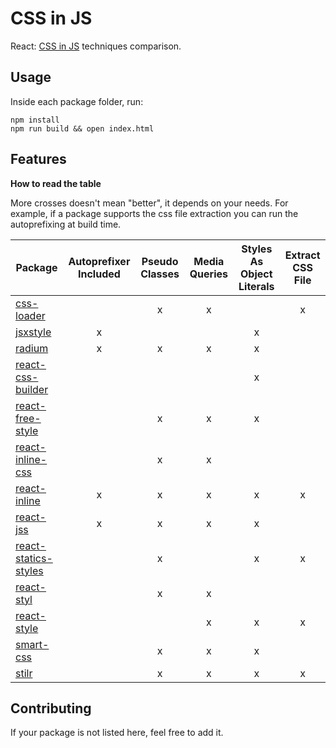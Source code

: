 # CSS in JS
React: [CSS in JS](https://speakerdeck.com/vjeux/react-css-in-js) techniques comparison.

## Usage
Inside each package folder, run:

```
npm install
npm run build && open index.html
```

## Features

**How to read the table**

More crosses doesn't mean "better", it depends on your needs.
For example, if a package supports the css file extraction you can run the autoprefixing at build time.

| Package | Autoprefixer Included | Pseudo Classes | Media Queries | Styles As Object Literals | Extract CSS File |
|---------|:---------------------:|:--------------:|:-------------:|:-------------------------:|:----------------:|
| [css-loader](https://github.com/webpack/css-loader) | | x | x | | x |
| [jsxstyle](https://github.com/petehunt/jsxstyle) | x | | | x | |
| [radium](https://github.com/FormidableLabs/radium) | x | x | x | x | |
| [react-css-builder](https://github.com/jhudson8/react-css-builder) | | | | x | |
| [react-free-style](https://github.com/blakeembrey/react-free-style) | | x | x | x | |
| [react-inline-css](https://github.com/RickWong/react-inline-css) | | x | x | | |
| [react-inline](https://github.com/martinandert/react-inline) | x | x | x | x | x |
| [react-jss](https://github.com/jsstyles/react-jss) | x | x | x | x | |
| [react-statics-styles](https://github.com/elierotenberg/react-statics-styles) | | x | | x | x |
| [react-styl](https://github.com/nick/react-styl) | | x | x | | |
| [react-style](https://github.com/js-next/react-style) | | | x | x | x |
| [smart-css](https://github.com/hackhat/smart-css) | | x | x | x | |
| [stilr](https://github.com/chriskjaer/stilr) | | x | x | x | x |

## Contributing
If your package is not listed here, feel free to add it.
